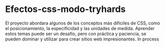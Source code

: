 # Efectos-css-modo-tryhards
El proyecto abordara algunos de los conceptos más difíciles de CSS, como el posicionamiento, la especificidad y las unidades de medida. Aprender estos temas puede ser un desafío, pero con práctica y paciencia, se pueden dominar y utilizar para crear sitios web impresionantes. 
In process
